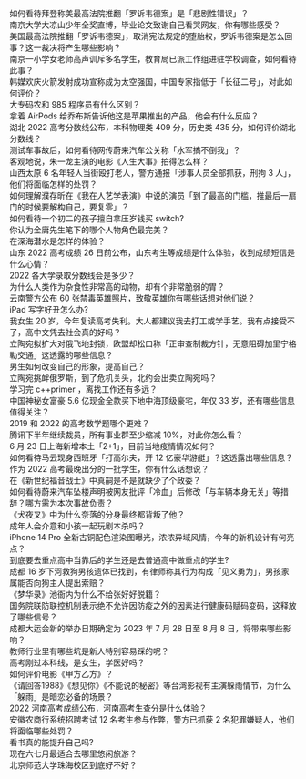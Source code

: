 如何看待拜登称美最高法院推翻「罗诉韦德案」是「悲剧性错误」？  
南京大学大凉山少年全奖直博，毕业论文致谢自己看哭网友，你有哪些感受？  
美国最高法院推翻「罗诉韦德案」，取消宪法规定的堕胎权，罗诉韦德案是怎么回事？这一裁决将产生哪些影响？  
南京一小学女老师高声训斥多名学生，教育局已派工作组进驻学校调查，如何看待此事？  
韩媒欢庆火箭发射成功宣称成为太空强国，中国专家指低于「长征二号」，对此如何评价？  
大专码农和 985 程序员有什么区别？  
拿着 AirPods 给乔布斯告诉他这是苹果推出的产品，他会有什么反应？  
湖北 2022 高考分数线公布，本科物理类 409 分，历史类 435 分，如何评价湖北分数线？  
测试车事故后，如何看待网传蔚来汽车公关称「水军搞不倒我」？  
客观地说，朱一龙主演的电影《人生大事》拍得怎么样？  
山西太原 6 名年轻人当街殴打老人，警方通报「涉事人员全部抓获，刑拘 3 人」，他们将面临怎样的处罚？  
如何理解濮存昕在《我在人艺学表演》中说的演员「到了最高的门槛，推最后一扇门的时候要解构自己，要复零」？  
如何看待一个初二的孩子擅自拿压岁钱买 switch?  
你认为金庸先生笔下的哪个人物角色最完美？  
在深海潜水是怎样的体验？  
山东 2022 高考成绩 26 日前公布，山东考生等成绩是什么体验，收到成绩短信是什么心情？  
2022 各大学录取分数线会是多少？  
为什么人类作为杂食性非常高的动物，却有个非常脆弱的胃？  
云南警方公布 60 张禁毒英雄照片，致敬英雄你有哪些话想对他们说？  
iPad 写字好丑怎么办?  
我女生 20 岁，今年复读高考失利。大人都建议我去打工或学手艺。我有点接受不了，高中文凭去社会真的好吗？  
立陶宛拟扩大对俄飞地封锁，欧盟却松口称「正审查制裁方针，无意阻碍加里宁格勒交通」这透露的哪些信息？  
男生如何改变自己的形象，提高自己？  
立陶宛挑衅俄罗斯，到了危机关头，北约会出卖立陶宛吗？  
学习完 c++primer ，离找工作还有多远？  
中国神秘女富豪 5.6 亿现金全款买下地中海顶级豪宅，年仅 33 岁，还有哪些信息值得关注？  
2019 和 2022 的高考数学题哪个更难？  
腾讯下半年继续裁员，所有事业群至少缩减 10%，对此你怎么看？  
6 月 23 日上海新增本土「2+1」，目前当地疫情情况如何？  
如何看待马云现身西班牙「打高尔夫，开 12 亿豪华游艇」？这透露出哪些信息？  
作为 2022 高考最晚出分的一批学生，你有什么话想说？  
在《新世纪福音战士》中真嗣是不是就缺少了个政委？  
如何看待蔚来汽车坠楼声明被网友批评「冷血」后修改「与车辆本身无关」等措辞？哪方需为本次事故负责？  
《犬夜叉》中为什么奈落的分身最终都背叛了他？  
成年人会介意和小孩一起玩剧本杀吗？  
iPhone 14 Pro 全新古铜配色渲染图曝光，浓浓异域风情，今年的新机设计有何亮点？  
到底要去重点高中当靠后的学生还是去普通高中做重点的学生?  
成都  16 岁下河救狗男孩遗体已找到，有律师称其行为构成「见义勇为」，男孩家属能否向狗主人提出索赔？  
《梦华录》池衙内为什么不给张好好脱籍？  
国务院联防联控机制表示绝不允许因防疫之外的因素进行健康码赋码变码，这释放了哪些信号？  
成都大运会新的举办日期确定为 2023 年 7 月 28 日至 8 月 8 日，将带来哪些影响？  
教师行业里有哪些坑是新人特别容易踩的呢？  
高考刚过本科线，是女生，学医好吗？  
如何评价电影《甲方乙方》？  
《请回答1988》《想见你》《不能说的秘密》等台湾影视有主演躲雨情节，为什么「躲雨」是暗恋必备的场景？  
2022 河南高考成绩公布，河南高考生查分是什么体验？  
安徽农商行系统招聘考试 12 名考生参与作弊，警方已抓获 2 名犯罪嫌疑人，他们将面临哪些处罚？  
看书真的能提升自己吗?  
现在六七月最适合去哪里悠闲旅游？  
北京师范大学珠海校区到底好不好？  
